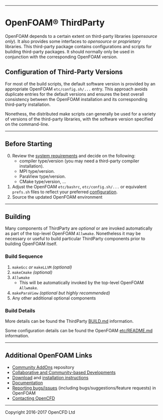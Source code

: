 <!--
   |--------------------------------------------------------------------------|
   | =========                 |                                              |
   | \\      /  F ield         | OpenFOAM: The Open Source CFD Toolbox        |
   |  \\    /   O peration     |                                              |
   |   \\  /    A nd           | Copyright (C) 2016-2017 OpenCFD Ltd.         |
   |    \\/     M anipulation  |                                              |
   |--------------------------------------------------------------------------|
  -->

---

# OpenFOAM&reg; ThirdParty

OpenFOAM depends to a certain extent on third-party libraries
(*opensource only*). It also provides some interfaces to *opensource* or
*proprietary* libraries. This third-party package contains configurations and
scripts for building third-party packages. It should normally only be used in
conjunction with the corresponding OpenFOAM version.

## Configuration of Third-Party Versions

For most of the build scripts, the default software version
is provided by an appropriate OpenFOAM `etc/config.sh/...` entry.
This approach avoids duplicate entries for the default versions and
ensures the best overall consistency between the OpenFOAM installation
and its corresponding third-party installation.

Nonethess, the distributed make scripts can generally be used for a
variety of versions of the third-party libraries, with the software
version specified on the command-line.

---

## Before Starting

0. Review the [system requirements](http://www.openfoam.com/documentation/system-requirements.php)
   and decide on the following:
   * compiler type/version (you may need a third-party compiler installation).
   * MPI type/version.
   * ParaView type/version.
   * CMake type/version, ...
1. Adjust the OpenFOAM `etc/bashrc`, `etc/config.sh/...` or equivalent
   `prefs.sh` files to reflect your preferred
   [configuration](https://develop.openfoam.com/Development/OpenFOAM-plus/blob/develop/etc/README.md).
2. Source the updated OpenFOAM environment

---

## Building

Many components of ThirdParty are *optional* or are invoked
automatically as part of the top-level OpenFOAM `Allwmake`.
Nonetheless it may be necessary or useful to build particular
ThirdParty components prior to building OpenFOAM itself.

### Build Sequence

1. `makeGcc` _or_ `makeLLVM` *(optional)*
2. `makeCmake`  *(optional)*
3. `Allwmake`
   - This will be automatically invoked by the top-level OpenFOAM `Allwmake`.
4. `makeParaView`  *(optional but highly recommended)*
5. Any other additional optional components


### Build Details

More details can be found the ThirdParty
[BUILD.md](https://develop.openfoam.com/Development/ThirdParty-plus/blob/develop/BUILD.md)
information.

Some configuration details can be found the OpenFOAM
[etc/README.md](https://develop.openfoam.com/Development/OpenFOAM-plus/blob/develop/etc/README.md)
information.

<!-- OpenFOAM -->

[link AddOns]: https://develop.openfoam.com/Community/OpenFOAM-addOns
[link community-projects]: http://www.openfoam.com/community/projects.php

---

<!-- Standard Footer -->
## Additional OpenFOAM Links

- [Community AddOns][link AddOns] repository
- [Collaborative and Community-based Developments][link community-projects]
- [Download](http://www.openfoam.com/download) and
  [installation instructions](http://www.openfoam.com/code/build-guide.php)
- [Documentation](http://www.openfoam.com/documentation)
- [Reporting bugs/issues](http://www.openfoam.com/code/bug-reporting.php) (including bugs/suggestions/feature requests) in OpenFOAM
- [Contacting OpenCFD](http://www.openfoam.com/contact)

---

Copyright 2016-2017 OpenCFD Ltd
